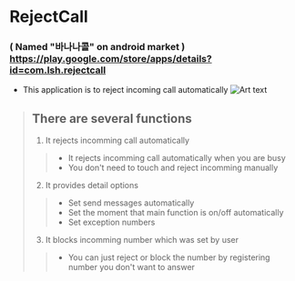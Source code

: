 # RejectCall
### ( Named "바나나콜" on android market )<br> https://play.google.com/store/apps/details?id=com.lsh.rejectcall 
* This application is to reject incoming call automatically
![Art text](https://user-images.githubusercontent.com/20057558/30099619-3be04a74-9321-11e7-9a18-aa865efd3002.jpeg)

> ## There are several functions 
> 1. It rejects incomming call automatically
>> * It rejects incomming call automatically when you are busy
>> * You don't need to touch and reject incomming manually
> 2. It provides detail options
>> * Set send messages automatically 
>> * Set the moment that main function is on/off automatically
>> * Set exception numbers
> 3. It blocks incomming number which was set by user
>> * You can just reject or block the number by registering number you don't want to answer
